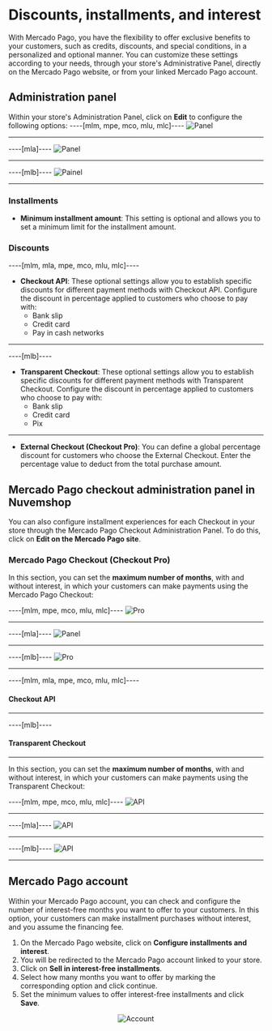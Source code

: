 # Discounts, installments, and interest

With Mercado Pago, you have the flexibility to offer exclusive benefits to your customers, such as credits, discounts, and special conditions, in a personalized and optional manner. You can customize these settings according to your needs, through your store's Administrative Panel, directly on the Mercado Pago website, or from your linked Mercado Pago account.

## Administration panel

Within your store's Administration Panel, click on **Edit** to configure the following options:
----[mlm, mpe, mco, mlu, mlc]----
![Panel](nuvemshop/admines.png)

------------
----[mla]----
![Panel](nuvemshop/admines-ar.png)

------------
----[mlb]----
![Painel](nuvemshop/adminpt.png)

------------
### Installments

* **Minimum installment amount**: This setting is optional and allows you to set a minimum limit for the installment amount.

### Discounts
----[mlm, mla, mpe, mco, mlu, mlc]----
* **Checkout API**: These optional settings allow you to establish specific discounts for different payment methods with Checkout API. Configure the discount in percentage applied to customers who choose to pay with:
   * Bank slip
   * Credit card
   * Pay in cash networks
------------
----[mlb]----
* **Transparent Checkout**: These optional settings allow you to establish specific discounts for different payment methods with Transparent Checkout. Configure the discount in percentage applied to customers who choose to pay with:
   * Bank slip
   * Credit card
   * Pix

------------
* **External Checkout (Checkout Pro)**: You can define a global percentage discount for customers who choose the External Checkout. Enter the percentage value to deduct from the total purchase amount.

## Mercado Pago checkout administration panel in Nuvemshop

You can also configure installment experiences for each Checkout in your store through the Mercado Pago Checkout Administration Panel. To do this, click on **Edit on the Mercado Pago site**.

### Mercado Pago Checkout (Checkout Pro)

In this section, you can set the **maximum number of months**, with and without interest, in which your customers can make payments using the Mercado Pago Checkout:

----[mlm, mpe, mco, mlu, mlc]----
![Pro](nuvemshop/parc-pro-es.gif)

------------
----[mla]----
![Panel](nuvemshop/parc-pro-es-arg.gif)

------------
----[mlb]----
![Pro](nuvemshop/parc-pro-pt.gif)

------------
----[mlm, mla, mpe, mco, mlu, mlc]----
#### Checkout API

------------
----[mlb]----
#### Transparent Checkout

------------

In this section, you can set the **maximum number of months**, with and without interest, in which your customers can make payments using the Transparent Checkout:

----[mlm, mpe, mco, mlu, mlc]----
![API](nuvemshop/parc-api-es.gif)

------------
----[mla]----
![API](nuvemshop/parc-api-es-arg.gif)

------------
----[mlb]----
![API](nuvemshop/parc-cho-api-pt.gif)

------------

## Mercado Pago account

Within your Mercado Pago account, you can check and configure the number of interest-free months you want to offer to your customers. In this option, your customers can make installment purchases without interest, and you assume the financing fee.

1. On the Mercado Pago website, click on **Configure installments and interest**.
2. You will be redirected to the Mercado Pago account linked to your store.
3. Click on **Sell in interest-free installments**.
4. Select how many months you want to offer by marking the corresponding option and click continue.
5. Set the minimum values to offer interest-free installments and click **Save**.

<center>

![Account](nuvemshop/conta-es.gif)

</center>